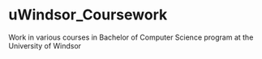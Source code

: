 # uWindsor_Coursework
Work in various courses in Bachelor of Computer Science program at the University of Windsor
